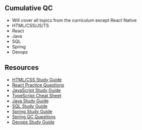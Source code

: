 ## Cumulative QC
- Will cover all topics from the curriculum except React Native
- HTML/CSS/JS/TS
- React
- Java
- SQL
- Spring
- Devops

## Resources
- [HTML/CSS Study Guide](web-browser/html-css-study-guide.md)
- [React Practice Questions](React/react-qc-questions.md)
- [JavaScript Study Guide](JS101/js-study-guide.md)
- [TypeScript Cheat Sheet](https://devhints.io/typescript)
- [Java Study Guide](java/java-study-guide.md)
- [SQL Study Guide](SQL_Databases/sql_study_guide.md)
- [Spring Study Guide](spring/spring-study-guide.md)
- [Spring QC Questions](spring/spring-qc-questions.md)
- [Devops Study Guide](devops-cloud/devops-study-guide.md)